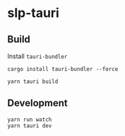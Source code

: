 # slp-tauri

## Build

Install `tauri-bundler`

```shell
cargo install tauri-bundler --force

yarn tauri build
```

## Development

```shell
yarn run watch
yarn tauri dev
```
